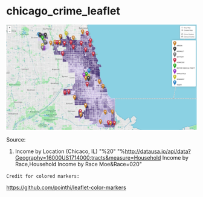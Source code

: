 # chicago_crime_leaflet

![Alt text](Map.png?raw=true "Machine Learning: Crime Clusters")


Source:
1) Income by Location (Chicaco, IL)
"%20"
"%http://datausa.io/api/data?Geography=16000US1714000:tracts&measure=Household Income by Race,Household Income by Race Moe&Race=020"




```Credit for colored markers:  ```

https://github.com/pointhi/leaflet-color-markers
